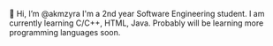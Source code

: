 👋 Hi, I’m @akmzyra
I'm a 2nd year Software Engineering student. 
I am currently learning C/C++, HTML, Java. Probably will be learning more programming languages soon.

<!---
akmzyra/akmzyra is a ✨ special ✨ repository because its `README.md` (this file) appears on your GitHub profile.
You can click the Preview link to take a look at your changes.
--->
